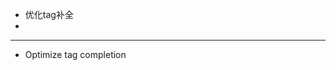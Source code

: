 - 优化tag补全
- 
------------------------------------------------------------------------------------------

- Optimize tag completion